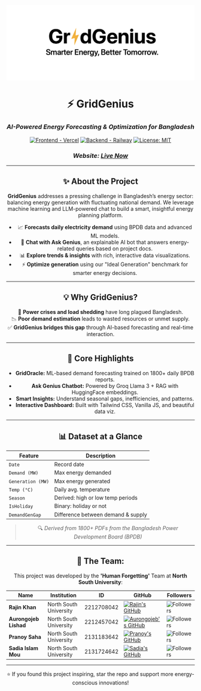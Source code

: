 <div align="center">

![GridGenius Banner](./documentation/GridGenius.png)

# ⚡ GridGenius  
### *AI-Powered Energy Forecasting & Optimization for Bangladesh*

[![Frontend - Vercel](https://img.shields.io/badge/Frontend-Vercel-brightgreen?style=for-the-badge&logo=vercel)](YOUR_VERCEL_FRONTEND_URL)
[![Backend - Railway](https://img.shields.io/badge/Backend-Railway-blue?style=for-the-badge&logo=railway)](YOUR_RAILWAY_BACKEND_URL)
[![License: MIT](https://img.shields.io/badge/License-MIT-yellow.svg?style=for-the-badge)](https://opensource.org/licenses/MIT)

### *Website: [Live Now](https://grid-genius-project.vercel.app/)*

---

## ✨ About the Project

**GridGenius** addresses a pressing challenge in Bangladesh’s energy sector: balancing energy generation with fluctuating national demand. We leverage machine learning and LLM-powered chat to build a smart, insightful energy planning platform.

- 📈 **Forecasts daily electricity demand** using BPDB data and advanced ML models.
- 🧠 **Chat with Ask Genius**, an explainable AI bot that answers energy-related queries based on project docs.
- 📊 **Explore trends & insights** with rich, interactive data visualizations.
- ⚡ **Optimize generation** using our "Ideal Generation" benchmark for smarter energy decisions.

---

## 💡 Why GridGenius?

🔌 **Power crises and load shedding** have long plagued Bangladesh.  
📉 **Poor demand estimation** leads to wasted resources or unmet supply.  
✅ **GridGenius bridges this gap** through AI-based forecasting and real-time interaction.

---

## 🧠 Core Highlights

- **GridOracle:** ML-based demand forecasting trained on 1800+ daily BPDB reports.
- **Ask Genius Chatbot:** Powered by Groq Llama 3 + RAG with HuggingFace embeddings.
- **Smart Insights:** Understand seasonal gaps, inefficiencies, and patterns.
- **Interactive Dashboard:** Built with Tailwind CSS, Vanilla JS, and beautiful data viz.

---

## 📊 Dataset at a Glance

| Feature            | Description                          |
|-------------------|--------------------------------------|
| `Date`            | Record date                          |
| `Demand (MW)`     | Max energy demanded                  |
| `Generation (MW)` | Max energy generated                 |
| `Temp (°C)`       | Daily avg. temperature               |
| `Season`          | Derived: high or low temp periods    |
| `IsHoliday`       | Binary: holiday or not               |
| `DemandGenGap`    | Difference between demand & supply   |

> 🔍 *Derived from 1800+ PDFs from the Bangladesh Power Development Board (BPDB)*

---

## 👥 The Team:  
This project was developed by the **'Human Forgetting'** Team at **North South University**:

| Name                  | Institution             | ID         | GitHub                                                                                      | Followers                                                   |
|-----------------------|-------------------------|------------|---------------------------------------------------------------------------------------------|-------------------------------------------------------------|
| **Rajin Khan**        | North South University  | 2212708042 | [![Rajin's GitHub](https://img.shields.io/badge/-rajin--khan-181717?style=for-the-badge&logo=github&logoColor=white)](https://github.com/rajin-khan)         | ![Followers](https://img.shields.io/github/followers/rajin-khan?label=Follow&style=social) |
| **Aurongojeb Lishad** | North South University  | 2212457042 | [![Aurongojeb's GitHub](https://img.shields.io/badge/-Lishad--02-181717?style=for-the-badge&logo=github&logoColor=white)](https://github.com/Lishad-02)       | ![Followers](https://img.shields.io/github/followers/Kabbya04?label=Follow&style=social)     |
| **Pranoy Saha**       | North South University  | 2131183642 | [![Pranoy's GitHub](https://img.shields.io/badge/-Pranoy28-181717?style=for-the-badge&logo=github&logoColor=white)](https://github.com/Pranoy28)             | ![Followers](https://img.shields.io/github/followers/Pranoy28?label=Follow&style=social)     |
| **Sadia Islam Mou**   | North South University  | 2131724642 | [![Sadia's GitHub](https://img.shields.io/badge/-Sadiaa55-181717?style=for-the-badge&logo=github&logoColor=white)](https://github.com/Sadiaa55)             | ![Followers](https://img.shields.io/github/followers/Sadiaa55?label=Follow&style=social)     |

---

⭐ If you found this project inspiring, star the repo and support more energy-conscious innovations!  

</div>

